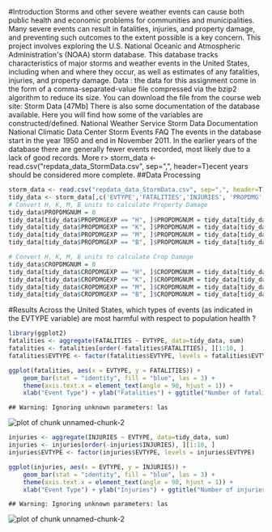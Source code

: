 #Introduction
Storms and other severe weather events can cause both public health and economic problems for communities and municipalities. Many severe events can result in fatalities, injuries, and property damage, and preventing such outcomes to the extent possible is a key concern.
This project involves exploring the U.S. National Oceanic and Atmospheric Administration's (NOAA) storm database. This database tracks characteristics of major storms and weather events in the United States, including when and where they occur, as well as estimates of any fatalities, injuries, and property damage.
Data :
the data for this assignment come in the form of a comma-separated-value file compressed via the bzip2 algorithm to reduce its size. You can download the file from the course web site:
Storm Data [47Mb]
There is also some documentation of the database available. Here you will find how some of the variables are constructed/defined.
National Weather Service Storm Data Documentation
National Climatic Data Center Storm Events FAQ
The events in the database start in the year 1950 and end in November 2011. In the earlier years of the database there are generally fewer events recorded, most likely due to a lack of good records. More r> storm_data <- read.csv("repdata_data_StormData.csv", sep=",", header=T)ecent years should be considered more complete.
##Data Processing

```r
storm_data <- read.csv("repdata_data_StormData.csv", sep=",", header=T)
tidy_data <- storm_data[,c('EVTYPE','FATALITIES','INJURIES', 'PROPDMG', 'PROPDMGEXP', 'CROPDMG', 'CROPDMGEXP')]
# Convert H, K, M, B units to calculate Property Damage 
tidy_data$PROPDMGNUM = 0
tidy_data[tidy_data$PROPDMGEXP == "H", ]$PROPDMGNUM = tidy_data[tidy_data$PROPDMGEXP == "H", ]$PROPDMG * 10^2
tidy_data[tidy_data$PROPDMGEXP == "K", ]$PROPDMGNUM = tidy_data[tidy_data$PROPDMGEXP == "K", ]$PROPDMG * 10^3
tidy_data[tidy_data$PROPDMGEXP == "M", ]$PROPDMGNUM = tidy_data[tidy_data$PROPDMGEXP == "M", ]$PROPDMG * 10^6
tidy_data[tidy_data$PROPDMGEXP == "B", ]$PROPDMGNUM = tidy_data[tidy_data$PROPDMGEXP == "B", ]$PROPDMG * 10^9

# Convert H, K, M, B units to calculate Crop Damage
tidy_data$CROPDMGNUM = 0
tidy_data[tidy_data$CROPDMGEXP == "H", ]$CROPDMGNUM = tidy_data[tidy_data$CROPDMGEXP == "H", ]$CROPDMG * 10^2
tidy_data[tidy_data$CROPDMGEXP == "K", ]$CROPDMGNUM = tidy_data[tidy_data$CROPDMGEXP == "K", ]$CROPDMG * 10^3
tidy_data[tidy_data$CROPDMGEXP == "M", ]$CROPDMGNUM = tidy_data[tidy_data$CROPDMGEXP == "M", ]$CROPDMG * 10^6
tidy_data[tidy_data$CROPDMGEXP == "B", ]$CROPDMGNUM = tidy_data[tidy_data$CROPDMGEXP == "B", ]$CROPDMG * 10^9
```
#Results
Across the United States, which types of events (as indicated in the EVTYPE variable) are most harmful with respect to population health ?

```r
library(ggplot2)
fatalities <- aggregate(FATALITIES ~ EVTYPE, data=tidy_data, sum)
fatalities <- fatalities[order(-fatalities$FATALITIES), ][1:10, ]
fatalities$EVTYPE <- factor(fatalities$EVTYPE, levels = fatalities$EVTYPE)

ggplot(fatalities, aes(x = EVTYPE, y = FATALITIES)) + 
    geom_bar(stat = "identity", fill = "blue", las = 3) + 
    theme(axis.text.x = element_text(angle = 90, hjust = 1)) + 
    xlab("Event Type") + ylab("Fatalities") + ggtitle("Number of fatalities by top 10 Weather Events")
```

```
## Warning: Ignoring unknown parameters: las
```

![plot of chunk unnamed-chunk-2](figure/unnamed-chunk-2-1.png)

```r
injuries <- aggregate(INJURIES ~ EVTYPE, data=tidy_data, sum)
injuries <- injuries[order(-injuries$INJURIES), ][1:10, ]
injuries$EVTYPE <- factor(injuries$EVTYPE, levels = injuries$EVTYPE)

ggplot(injuries, aes(x = EVTYPE, y = INJURIES)) + 
    geom_bar(stat = "identity", fill = "blue", las = 3) + 
    theme(axis.text.x = element_text(angle = 90, hjust = 1)) + 
    xlab("Event Type") + ylab("Injuries") + ggtitle("Number of injuries by top 10 Weather Events")
```

```
## Warning: Ignoring unknown parameters: las
```

![plot of chunk unnamed-chunk-2](figure/unnamed-chunk-2-2.png)


